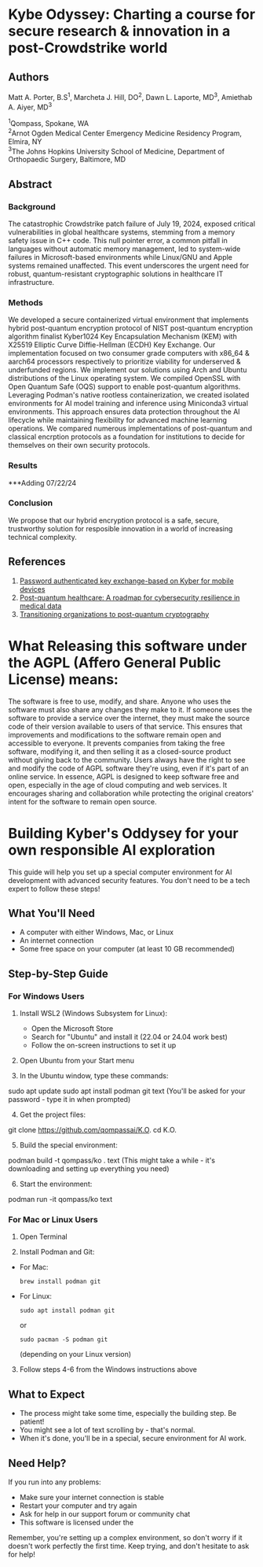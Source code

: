 # Kybe Odyssey: Charting a course for secure research & innovation in a post-Crowdstrike world
## Authors

Matt A. Porter, B.S<sup>1</sup>, Marcheta J. Hill, DO<sup>2</sup>, Dawn L. Laporte, MD<sup>3</sup>, Amiethab A. Aiyer, MD<sup>3</sup>


<sup>1</sup>Qompass, Spokane, WA  
<sup>2</sup>Arnot Ogden Medical Center Emergency Medicine Residency Program, Elmira, NY  
<sup>3</sup>The Johns Hopkins University School of Medicine, Department of Orthopaedic Surgery, Baltimore, MD
## Abstract
### Background
The catastrophic Crowdstrike patch failure of July 19, 2024, exposed critical vulnerabilities in global healthcare systems, stemming from a memory safety issue in C++ code. This null pointer error, a common pitfall in languages without automatic memory management, led to system-wide failures in Microsoft-based environments while Linux/GNU and Apple systems remained unaffected. This event underscores the urgent need for robust, quantum-resistant cryptographic solutions in healthcare IT infrastructure.
### Methods
We developed a secure containerized virtual environment that implements hybrid post-quantum encryption protocol of NIST post-quantum encryption algorithm finalist Kyber1024 Key Encapsulation Mechanism (KEM) with X25519 Elliptic Curve Diffie-Hellman (ECDH) Key Exchange. Our implementation focused on two consumer grade computers  with x86_64 & aarch64 processors respectively to prioritize viability for underserved & underfunded regions. We implement our solutions using Arch and Ubuntu distributions of the Linux operating system. We compiled OpenSSL with Open Quantum Safe (OQS) support to enable post-quantum algorithms. Leveraging Podman's native rootless containerization, we created isolated environments for AI model training and inference using Miniconda3 virtual environments. This approach ensures data protection throughout the AI lifecycle while maintaining flexibility for advanced machine learning operations. We compared numerous implementations of post-quantum and classical encrption protocols as a foundation for institutions to decide for themselves on their own security protocols. 

### Results
***Adding 07/22/24

### Conclusion
We propose that our hybrid encryption protocol is a safe, secure, trustworthy solution for resposible innovation in a world of increasing technical complexity.

## References

1. [Password authenticated key exchange-based on Kyber for mobile devices](https://pubmed.ncbi.nlm.nih.gov/38660167/)
2. [Post-quantum healthcare: A roadmap for cybersecurity resilience in medical data](https://pubmed.ncbi.nlm.nih.gov/38826742/)
3. [Transitioning organizations to post-quantum cryptography](https://pubmed.ncbi.nlm.nih.gov/35546191/)

# What Releasing this software under the AGPL (Affero General Public License) means:
The software is free to use, modify, and share.
Anyone who uses the software must also share any changes they make to it.
If someone uses the software to provide a service over the internet, they must make the source code of their version available to users of that service.
This ensures that improvements and modifications to the software remain open and accessible to everyone.
It prevents companies from taking the free software, modifying it, and then selling it as a closed-source product without giving back to the community.
Users always have the right to see and modify the code of AGPL software they're using, even if it's part of an online service.
In essence, AGPL is designed to keep software free and open, especially in the age of cloud computing and web services. It encourages sharing and collaboration while protecting the original creators' intent for the software to remain open source.

# Building Kyber's Oddysey for your own responsible AI exploration

This guide will help you set up a special computer environment for AI development with advanced security features. You don't need to be a tech expert to follow these steps!

## What You'll Need

- A computer with either Windows, Mac, or Linux
- An internet connection
- Some free space on your computer (at least 10 GB recommended)

## Step-by-Step Guide

### For Windows Users

1. Install WSL2 (Windows Subsystem for Linux):
   - Open the Microsoft Store
   - Search for "Ubuntu" and install it (22.04 or 24.04 work best)
   - Follow the on-screen instructions to set it up

2. Open Ubuntu from your Start menu

3. In the Ubuntu window, type these commands:

sudo apt update
sudo apt install podman git
text
(You'll be asked for your password - type it in when prompted)

4. Get the project files:

git clone https://github.com/qompassai/K.O.
cd K.O.

5. Build the special environment:

podman build -t qompass/ko .
text
(This might take a while - it's downloading and setting up everything you need)

6. Start the environment:

podman run -it qompass/ko
text

### For Mac or Linux Users

1. Open Terminal

2. Install Podman and Git:
- For Mac:
  ```
  brew install podman git
  ```
- For Linux:
  ```
  sudo apt install podman git
  ```
  or
  ```
  sudo pacman -S podman git
  ```
  (depending on your Linux version)

3. Follow steps 4-6 from the Windows instructions above

## What to Expect

- The process might take some time, especially the building step. Be patient!
- You might see a lot of text scrolling by - that's normal.
- When it's done, you'll be in a special, secure environment for AI work.

## Need Help?

If you run into any problems:
- Make sure your internet connection is stable
- Restart your computer and try again
- Ask for help in our support forum or community chat
- This software is licensed under the 

Remember, you're setting up a complex environment, so don't worry if it doesn't work perfectly the first time. Keep trying, and don't hesitate to ask for help! 
